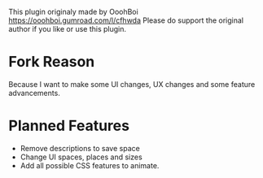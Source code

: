 This plugin originaly made by OoohBoi https://ooohboi.gumroad.com/l/cfhwda
Please do support the original author if you like or use this plugin.

# Fork Reason

Because I want to make some UI changes, UX changes and some feature advancements.

# Planned Features

- Remove descriptions to save space
- Change UI spaces, places and sizes
- Add all possible CSS features to animate.



